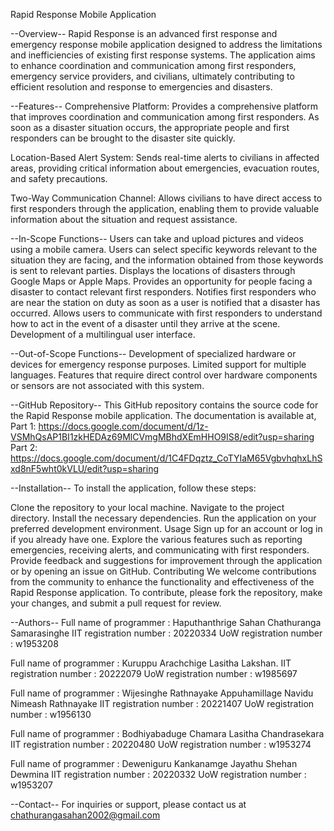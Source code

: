 Rapid Response Mobile Application

--Overview--
Rapid Response is an advanced first response and emergency response mobile application designed to address the limitations and inefficiencies of 
existing first response systems. The application aims to enhance coordination and communication among first responders, emergency service providers, 
and civilians, ultimately contributing to efficient resolution and response to emergencies and disasters.

--Features--
Comprehensive Platform: Provides a comprehensive platform that improves coordination and communication among first responders. As soon as a 
disaster situation occurs, the appropriate people and first responders can be brought to the disaster site quickly.

Location-Based Alert System: Sends real-time alerts to civilians in affected areas, providing critical information about emergencies, 
evacuation routes, and safety precautions.

Two-Way Communication Channel: Allows civilians to have direct access to first responders through the application, enabling them to provide 
valuable information about the situation and request assistance.

--In-Scope Functions--
Users can take and upload pictures and videos using a mobile camera.
Users can select specific keywords relevant to the situation they are facing, and the information obtained from those keywords is sent to relevant parties.
Displays the locations of disasters through Google Maps or Apple Maps.
Provides an opportunity for people facing a disaster to contact relevant first responders.
Notifies first responders who are near the station on duty as soon as a user is notified that a disaster has occurred.
Allows users to communicate with first responders to understand how to act in the event of a disaster until they arrive at the scene.
Development of a multilingual user interface.
  
--Out-of-Scope Functions--
Development of specialized hardware or devices for emergency response purposes.
Limited support for multiple languages.
Features that require direct control over hardware components or sensors are not associated with this system.
  
--GitHub Repository--
This GitHub repository contains the source code for the Rapid Response mobile application.
The documentation is available at, 
  Part 1: https://docs.google.com/document/d/1z-VSMhQsAP1BI1zkHEDAz69MlCVmgMBhdXEmHHO9IS8/edit?usp=sharing 
  Part 2: https://docs.google.com/document/d/1C4FDqztz_CoTYIaM65VgbvhqhxLhSxd8nF5wht0kVLU/edit?usp=sharing

--Installation--
To install the application, follow these steps:

Clone the repository to your local machine.
Navigate to the project directory.
Install the necessary dependencies.
Run the application on your preferred development environment.
Usage
Sign up for an account or log in if you already have one.
Explore the various features such as reporting emergencies, receiving alerts, and communicating with first responders.
Provide feedback and suggestions for improvement through the application or by opening an issue on GitHub.
Contributing
We welcome contributions from the community to enhance the functionality and effectiveness of the Rapid Response application. 
To contribute, please fork the repository, make your changes, and submit a pull request for review.

--Authors--
Full name of programmer	: Haputhanthrige Sahan Chathuranga Samarasinghe
IIT registration number : 20220334
UoW registration number	: w1953208

Full name of programmer	: Kuruppu Arachchige Lasitha Lakshan.
IIT registration number : 20222079
UoW registration number	: w1985697

Full name of programmer	: Wijesinghe Rathnayake Appuhamillage Navidu Nimeash Rathnayake
IIT registration number : 20221407
UoW registration number	: w1956130

Full name of programmer	: Bodhiyabaduge Chamara Lasitha Chandrasekara
IIT registration number : 20220480
UoW registration number	: w1953274

Full name of programmer	: Deweniguru Kankanamge Jayathu Shehan Dewmina
IIT registration number : 20220332
UoW registration number	: w1953207

--Contact--
For inquiries or support, please contact us at chathurangasahan2002@gmail.com
